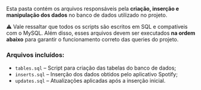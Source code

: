Esta pasta contém os arquivos responsáveis pela **criação, inserção e manipulação dos dados** no banco de dados utilizado no projeto.

⚠️ Vale ressaltar que todos os scripts são escritos em SQL e compatíveis com o MySQL. Além disso, esses arquivos devem ser executados **na ordem abaixo** para garantir o funcionamento correto das queries do projeto.

### Arquivos incluídos:

- `tables.sql` – Script para criação das tabelas do banco de dados;
- `inserts.sql` – Inserção dos dados obtidos pelo aplicativo Spotify;
- `updates.sql` – Atualizações aplicadas após a inserção inicial.
